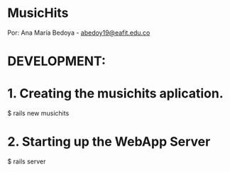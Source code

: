 # MusicHits

Por: Ana María Bedoya - abedoy19@eafit.edu.co

# DEVELOPMENT:
# 1. Creating the musichits aplication.
$ rails new musichits
# 2. Starting up the WebApp Server
$ rails server
